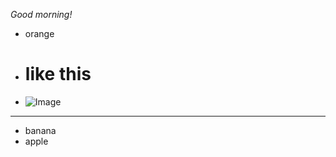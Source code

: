 *Good morning!*
* orange
* # like this
* ![Image](https://media.istockphoto.com/photos/orange-picture-id185284489?s=612x612)

---
* banana
* apple
